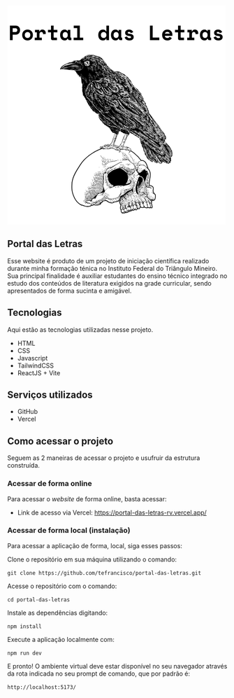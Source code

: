 ![Logo of the project](https://github.com/tefrancisco/portal-das-letras/blob/main/public/img/logo-black.png)

## Portal das Letras

Esse website é produto de um projeto de iniciação científica realizado durante minha formação ténica no Instituto Federal do Triângulo Mineiro. Sua principal finalidade é auxiliar estudantes do ensino técnico integrado no estudo dos conteúdos de literatura exigidos na grade curricular, sendo apresentados de forma sucinta e amigável.

## Tecnologias

Aqui estão as tecnologias utilizadas nesse projeto.

 * HTML
 * CSS
 * Javascript
 * TailwindCSS
 * ReactJS + Vite

## Serviços utilizados

 * GitHub
 * Vercel

## Como acessar o projeto

Seguem as 2 maneiras de acessar o projeto e usufruir da estrutura construída.

### Acessar de forma online

Para acessar o <i>website</i> de forma online, basta acessar:

 * Link de acesso via Vercel: <a href="https://portal-das-letras-rv.vercel.app/">https://portal-das-letras-rv.vercel.app/</a>

### Acessar de forma local (instalação)

Para acessar a aplicação de forma, local, siga esses passos:

Clone o repositório em sua máquina utilizando o comando:

```
git clone https://github.com/tefrancisco/portal-das-letras.git
```

Acesse o repositório com o comando:

```
cd portal-das-letras
```

Instale as dependências digitando:

```
npm install
```
Execute a aplicação localmente com:

```
npm run dev
```
E pronto! O ambiente virtual deve estar disponível no seu navegador através da rota indicada no seu prompt de comando, que por padrão é:

```
http://localhost:5173/
```


